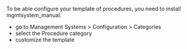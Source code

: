 To be able configure your template of procedures, you need to install
mgmtsystem_manual:

- go to Management Systems \> Configuration \> Categories
- select the Procedure category
- customize the template
